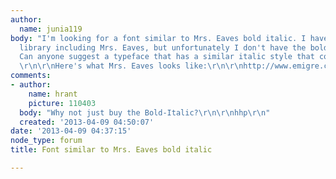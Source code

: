 ```yaml
---
author:
  name: junia119
body: "I'm looking for a font similar to Mrs. Eaves bold italic. I have a large font
  library including Mrs. Eaves, but unfortunately I don't have the bold italic version.
  Can anyone suggest a typeface that has a similar italic style that comes in bold?
  \r\n\r\nHere's what Mrs. Eaves looks like:\r\n\r\nhttp://www.emigre.com/OT/Mrs-Eaves-Bold-Italic\r\n\r\n"
comments:
- author:
    name: hrant
    picture: 110403
  body: "Why not just buy the Bold-Italic?\r\n\r\nhhp\r\n"
  created: '2013-04-09 04:50:07'
date: '2013-04-09 04:37:15'
node_type: forum
title: Font similar to Mrs. Eaves bold italic

---
```

